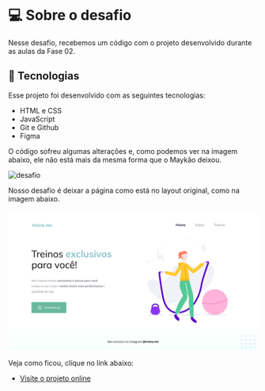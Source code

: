 # 💻 Sobre o desafio

Nesse desafio, recebemos um código com o projeto desenvolvido durante as aulas da Fase 02.

## 🚀 Tecnologias

Esse projeto foi desenvolvido com as seguintes tecnologias:

- HTML e CSS
- JavaScript
- Git e Github
- Figma


O código sofreu algumas alterações e, como podemos ver na imagem abaixo, ele não está mais da mesma forma que o Maykão deixou.

![desafio](https://efficient-sloth-d85.notion.site/image/https%3A%2F%2Fs3-us-west-2.amazonaws.com%2Fsecure.notion-static.com%2Fb447a15f-34cc-4490-9188-8e640f02e3c4%2FUntitled.png?id=6733d759-a003-4cf2-80e0-909a15bc8a21&table=block&spaceId=08f749ff-d06d-49a8-a488-9846e081b224&width=2000&userId=&cache=v2)

Nosso desafio é deixar a página como está no layout original, como na imagem abaixo.

![desafio](/images/Projeto%2002.png)

Veja como ficou, clique no link abaixo:
- [Visite o projeto online](https://danilojcosta.github.io/treine.me/)
